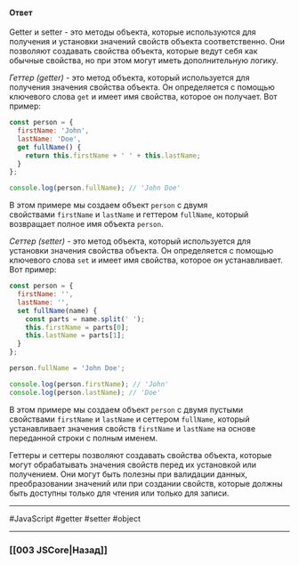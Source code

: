 #### Ответ

Getter и setter - это методы объекта, которые используются для получения и установки значений свойств объекта соответственно. Они позволяют создавать свойства объекта, которые ведут себя как обычные свойства, но при этом могут иметь дополнительную логику.

*Геттер (getter)* - это метод объекта, который используется для получения значения свойства объекта. Он определяется с помощью ключевого слова `get` и имеет имя свойства, которое он получает. Вот пример:

```javascript
const person = {
  firstName: 'John',
  lastName: 'Doe',
  get fullName() {
    return this.firstName + ' ' + this.lastName;
  }
};

console.log(person.fullName); // 'John Doe'
```

В этом примере мы создаем объект `person` с двумя свойствами `firstName` и `lastName` и геттером `fullName`, который возвращает полное имя объекта `person`.

*Сеттер (setter)* - это метод объекта, который используется для установки значения свойства объекта. Он определяется с помощью ключевого слова `set` и имеет имя свойства, которое он устанавливает. Вот пример:

```javascript
const person = {
  firstName: '',
  lastName: '',
  set fullName(name) {
    const parts = name.split(' ');
    this.firstName = parts[0];
    this.lastName = parts[1];
  }
};

person.fullName = 'John Doe';

console.log(person.firstName); // 'John'
console.log(person.lastName); // 'Doe'
```

В этом примере мы создаем объект `person` с двумя пустыми свойствами `firstName` и `lastName` и сеттером `fullName`, который устанавливает значения свойств `firstName` и `lastName` на основе переданной строки с полным именем.

Геттеры и сеттеры позволяют создавать свойства объекта, которые могут обрабатывать значения свойств перед их установкой или получением. Они могут быть полезны при валидации данных, преобразовании значений или при создании свойств, которые должны быть доступны только для чтения или только для записи.

___
 #JavaScript #getter #setter #object

___

### [[003 JSCore|Назад]]